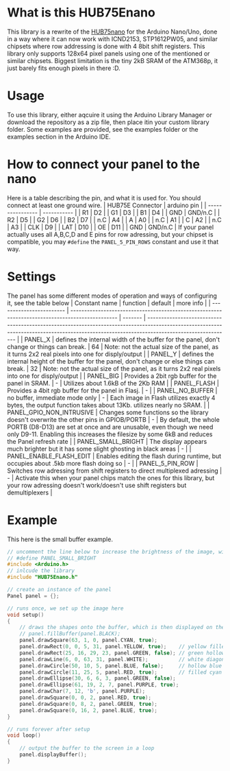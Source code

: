# What is this HUB75Enano
This library is a rewrite of the [HUB75nano](https://github.com/CamelCaseName/HUB75nano) for the Arduino Nano/Uno, done in a way where it can now work with ICND2153, STP1612PW05, and similar chipsets where row addressing is done with 4 8bit shift registers. This library only supports 128x64 pixel panels using one of the mentioned or similar chipsets. Biggest limitation is the tiny 2kB SRAM of the ATM368p, it just barely fits enough pixels in there :D.  

# Usage
To use this library, either aqcuire it using the Arduino Library Manager or download the repository as a zip file, then place itin your custom library folder. Some examples are provided, see the examples folder or the examples section in the Arduino IDE.

# How to connect your panel to the nano
Here is a table describing the pin, and what it is used for. You should connect at least one ground wire.
| HUB75E Connector | arduino pin |
| ---------------- | ----------- |
| R1               | D2          |
| G1               | D3          |
| B1               | D4          |
| GND              | GND/n.C     |
| R2               | D5          |
| G2               | D6          |
| B2               | D7          |
| n.C              | A4          |
| A                | A0          |
| n.C              | A1          |
| C                | A2          |
| n.C              | A3          |
| CLK              | D9          |
| LAT              | D10         |
| OE               | D11         |
| GND              | GND/n.C     |
If your panel actually uses all A,B,C,D and E pins for row adressing, but your chipset is compatible, you may `#define` the `PANEL_5_PIN_ROWS` constant and use it that way.

# Settings
The panel has some different modes of operation and ways of configuring it, see the table below
| Constant name            | function                                                                                        | default | more info                                                                                                                                                                                  |
| ------------------------ | ----------------------------------------------------------------------------------------------- | ------- | ------------------------------------------------------------------------------------------------------------------------------------------------------------------------------------------ |
| PANEL_X                  | defines the internal width of the buffer for the panel, don't change or things can break.       | 64      | Note: not the actual size of the panel, as it turns 2x2 real pixels into one for disply/output                                                                                             |
| PANEL_Y                  | defines the internal height of the buffer for the panel, don't change or else things can break. | 32      | Note: not the actual size of the panel, as it turns 2x2 real pixels into one for disply/output                                                                                             |
| PANEL_BIG                | Provides a 2bit rgb buffer for the panel in SRAM.                                               | -       | Utilizes about 1.6kB of the 2Kb RAM                                                                                                                                                        |
| PANEL_FLASH              | Provides a 4bit rgb buffer for the panel in Flasj.                                              | -       |
| PANEL_NO_BUFFER          | no buffer, immediate mode only                                                                  | -       | Each image in Flash utilizes exactly 4 bytes, the output function takes about 13Kb. utilizes nearly no SRAM.                                                                               |
| PANEL_GPIO_NON_INTRUSIVE | Changes some functions so the library doesn't overwrite the other pins in GPIOB/PORTB           | -       | By default, the whole PORTB (D8-D13) are set at once and are unusable, even though we need only D9-11. Enabling this increases the filesize by some 6kB and reduces the Panel refresh rate |
| PANEL_SMALL_BRIGHT       | The display appears much brighter but it has some slight ghosting in black areas                | -       |
| PANEL_ENABLE_FLASH_EDIT  | Enables editing the flash during runtime, but occupies about .5kb more flash doing so           | -       |
| PANEL_5_PIN_ROW          | Switches row adressing from shift registers to direct multiplexed adressing                     | -       | Activate this when your panel chips match the ones for this library, but your row adressing doesn't work/doesn't use shift registers but demultiplexers                                    |

# Example
This here is the small buffer example.
```cpp
// uncomment the line below to increase the brightness of the image, will poroduce some minor ghosting then though.
// #define PANEL_SMALL_BRIGHT
#include <Arduino.h>
// inlcude the library
#include "HUB75Enano.h"

// create an instance of the panel
Panel panel = {};

// runs once, we set up the image here
void setup()
{
    // draws the shapes onto the buffer, which is then displayed on the led matrix
    // panel.fillBuffer(panel.BLACK);
    panel.drawSquare(63, 1, 0, panel.CYAN, true);
    panel.drawRect(0, 0, 5, 31, panel.YELLOW, true);    // yellow filled rectangle top left
    panel.drawRect(25, 16, 29, 23, panel.GREEN, false); // green hollow rectangle somewhere in the middle
    panel.drawLine(6, 0, 63, 31, panel.WHITE);          // white diagonal through nearly the whole frame
    panel.drawCircle(50, 10, 5, panel.BLUE, false);     // hollow blue circle top right
    panel.drawCircle(11, 25, 5, panel.RED, true);       // filled cyan circle bottom left
    panel.drawEllipse(30, 6, 6, 3, panel.GREEN, false);
    panel.drawEllipse(61, 19, 2, 7, panel.PURPLE, true);
    panel.drawChar(7, 12, 'b', panel.PURPLE);
    panel.drawSquare(0, 0, 2, panel.RED, true);
    panel.drawSquare(0, 8, 2, panel.GREEN, true);
    panel.drawSquare(0, 16, 2, panel.BLUE, true);
}

// runs forever after setup
void loop()
{
    // output the buffer to the screen in a loop
    panel.displayBuffer();
}
```